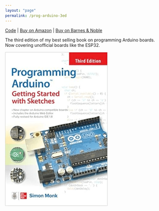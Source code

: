 ```yaml
---
layout: "page"
permalink: /prog-arduino-3ed
---
```


[Code](https://github.com/simonmonk/prog_arduino_3) | [Buy on Amazon](https://www.amazon.com/Programming-Arduino-Getting-Started-Sketches/dp/1264676980) | [Buy on Barnes & Noble](https://www.barnesandnoble.com/w/programming-arduino-simon-monk/1141451633)

The third edition of my best selling book on programming Arduino boards. Now covering unofficial boards like the ESP32.

![cover](/assets/images/cover_prog_arduino_3.png)

